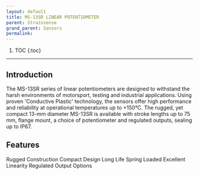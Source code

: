 ```yaml
---
layout: default
title: MS-13SR LINEAR POTENTIOMETER 
parent: Strainsense
grand_parent: Sensors
permalink: 
---
```


1. TOC
{:toc}

---

## Introduction
The MS-13SR series of linear potentiometers are designed to withstand the harsh environments of motorsport, testing and industrial applications. Using proven 'Conductive Plastic' technology, the sensors offer high performance and reliability at operational temperatures up to +150°C. The rugged, yet compact 13-mm diameter MS-13SR is available with stroke lengths up to 75 mm, flange mount, a choice of potentiometer and regulated outputs, sealing up to IP67.

## Features
Rugged Construction
Compact Design
Long Life
Spring Loaded
Excellent Linearity
Regulated Output Options